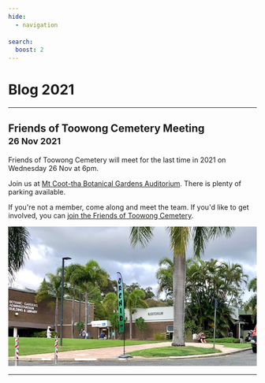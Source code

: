 ```yaml
---
hide:
  - navigation
  
search:
  boost: 2  
---
```


# Blog 2021

---

## Friends of Toowong Cemetery Meeting <small>26 Nov 2021</small>

Friends of Toowong Cemetery will meet for the last time in 2021 on Wednesday 26 Nov at 6pm.

Join us at [Mt Coot-tha Botanical Gardens Auditorium](https://www.brisbane.qld.gov.au/things-to-see-and-do/council-venues-and-precincts/parks/botanic-gardens-in-brisbane/brisbane-botanic-gardens-mt-coot-tha). There is plenty of parking available. 

If you're not a member, come along and meet the team. If you'd like to get involved, you can [join the Friends of Toowong Cemetery](../about).

![](../assets/auditorium.jpg)

<!-- picture of members -->
---
